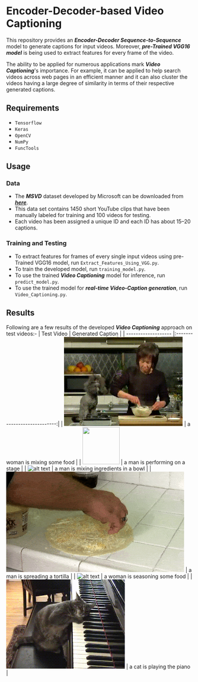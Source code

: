# Encoder-Decoder-based Video Captioning

This repository provides an ***Encoder-Decoder Sequence-to-Sequence*** model to generate captions for input videos. Moreover, ***pre-Trained VGG16 model*** is being used to extract features for every frame of the video.

The ability to be applied for numerous applications mark ***Video Captioning***'s importance. For example, it can be applied to help search videos across web pages in an efficient manner and it can also cluster the videos having a large degree of similarity in terms of their respective generated captions.

## Requirements
- `Tensorflow`
- `Keras`
- `OpenCV`
- `NumPy`
- `FuncTools`

## Usage
### Data
- The ***MSVD*** dataset developed by Microsoft can be downloaded from [***here***](https://www.dropbox.com/sh/whatkfg5mr4dr63/AACKCO3LwSsHK4_GOmHn4oyYa?dl=0).
- This data set contains 1450 short YouTube clips that have been manually labeled for training and 100 videos for testing.
- Each video has been assigned a unique ID and each ID has about 15–20 captions.
### Training and Testing
- To extract features for frames of every single input videos using pre-Trained VGG16 model, run `Extract_Features_Using_VGG.py`.
- To train the developed model, run `training_model.py`.
- To use the trained ***Video Captioning*** model for inference, run `predict_model.py`.
- To use the trained model for ***real-time Video-Caption generation***, run `Video_Captioning.py`.

## Results
Following are a few results of the developed ***Video Captioning*** approach on test videos:-
| Test Video        | Generated Caption           |
| ------------------- |:----------------------------:|
| ![alt text](https://github.com/fork123aniket/Encoder-Decoder-based-Video-Captioning/blob/main/input_videos/0lh_UWF9ZP4_62_69.gif) | a woman is mixing some food |
| <img src="https://github.com/fork123aniket/Encoder-Decoder-based-Video-Captioning/blob/main/input_videos/7NNg0_n-bS8_21_30.gif" width="100" height="100"> | a man is performing on a stage |
| ![alt text](https://github.com/fork123aniket/Encoder-Decoder-based-Video-Captioning/blob/main/input_videos/ezgif-4-989de822710c.gif) | a man is mixing ingredients in a bowl |
| ![alt text](https://github.com/fork123aniket/Encoder-Decoder-based-Video-Captioning/blob/main/input_videos/Je3V7U5Ctj4_569_576.gif) | a man is spreading a tortilla |
| ![alt text](https://github.com/fork123aniket/Encoder-Decoder-based-Video-Captioning/blob/main/input_videos/qeKX-N1nKiM_0_5.gif) | a woman is seasoning some food |
| ![alt text](https://github.com/fork123aniket/Encoder-Decoder-based-Video-Captioning/blob/main/input_videos/TZ860P4iTaM_15_28.gif) | a cat is playing the piano |

